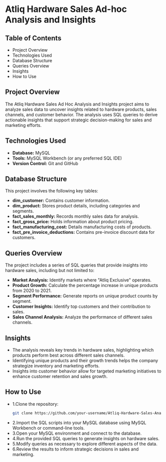 # Atliq Hardware Sales Ad-hoc Analysis and Insights

## Table of Contents
- Project Overview
- Technologies Used
- Database Structure
- Queries Overview
- Insights
- How to Use

## Project Overview
The Atliq Hardware Sales Ad Hoc Analysis and Insights project aims to analyze sales data to uncover insights related to hardware products, sales channels, and customer behavior. The analysis uses SQL queries to derive actionable insights that support strategic decision-making for sales and marketing efforts.

## Technologies Used
- **Database:** MySQL
- **Tools:** MySQL Workbench (or any preferred SQL IDE)
- **Version Control:** Git and GitHub

## Database Structure
This project involves the following key tables:
- **dim_customer:** Contains customer information.
- **dim_product:** Stores product details, including categories and segments.
- **fact_sales_monthly:** Records monthly sales data for analysis.
- **fact_gross_price:** Holds information about product pricing.
- **fact_manufacturing_cost:** Details manufacturing costs of products.
- **fact_pre_invoice_deductions:** Contains pre-invoice discount data for customers.

## Queries Overview
The project includes a series of SQL queries that provide insights into hardware sales, including but not limited to:
- **Market Analysis:** Identify markets where "Atliq Exclusive" operates.
- **Product Growth:** Calculate the percentage increase in unique products from 2020 to 2021.
- **Segment Performance:** Generate reports on unique product counts by segment.
- **Customer Insights:** Identify top customers and their contribution to sales.
- **Sales Channel Analysis:** Analyze the performance of different sales channels.

## Insights
- The analysis reveals key trends in hardware sales, highlighting which products perform best across different sales channels.
- Identifying unique products and their growth trends helps the company strategize inventory and marketing efforts.
- Insights into customer behavior allow for targeted marketing initiatives to enhance customer retention and sales growth.

## How to Use
- 1.Clone the repository:
   ```bash
   git clone https://github.com/your-username/Atliq-Hardware-Sales-Analysis.git
- 2.Import the SQL scripts into your MySQL database using MySQL Workbench or command-line tools.
- 3.Open your MySQL environment and connect to the database.
- 4.Run the provided SQL queries to generate insights on hardware sales.
- 5.Modify queries as necessary to explore different aspects of the data.
- 6.Review the results to inform strategic decisions in sales and marketing.
